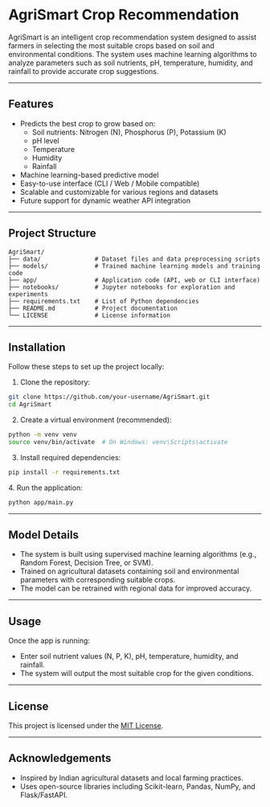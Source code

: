 
# AgriSmart Crop Recommendation

AgriSmart is an intelligent crop recommendation system designed to assist farmers in selecting the most suitable crops based on soil and environmental conditions. The system uses machine learning algorithms to analyze parameters such as soil nutrients, pH, temperature, humidity, and rainfall to provide accurate crop suggestions.

---

## Features

- Predicts the best crop to grow based on:
  - Soil nutrients: Nitrogen (N), Phosphorus (P), Potassium (K)
  - pH level
  - Temperature
  - Humidity
  - Rainfall
- Machine learning-based predictive model
- Easy-to-use interface (CLI / Web / Mobile compatible)
- Scalable and customizable for various regions and datasets
- Future support for dynamic weather API integration

---

## Project Structure

```
AgriSmart/
├── data/               # Dataset files and data preprocessing scripts
├── models/             # Trained machine learning models and training code
├── app/                # Application code (API, web or CLI interface)
├── notebooks/          # Jupyter notebooks for exploration and experiments
├── requirements.txt    # List of Python dependencies
├── README.md           # Project documentation
└── LICENSE             # License information
```

---

## Installation

Follow these steps to set up the project locally:

1. Clone the repository:

```bash
git clone https://github.com/your-username/AgriSmart.git
cd AgriSmart
```

2. Create a virtual environment (recommended):

```bash
python -m venv venv
source venv/bin/activate  # On Windows: venv\Scripts\activate
```

3. Install required dependencies:

```bash
pip install -r requirements.txt
```
4.️ Run the application:

```bash
python app/main.py
```

---

## Model Details

- The system is built using supervised machine learning algorithms (e.g., Random Forest, Decision Tree, or SVM).
- Trained on agricultural datasets containing soil and environmental parameters with corresponding suitable crops.
- The model can be retrained with regional data for improved accuracy.

---

## Usage

Once the app is running:

- Enter soil nutrient values (N, P, K), pH, temperature, humidity, and rainfall.
- The system will output the most suitable crop for the given conditions.

---

## License

This project is licensed under the [MIT License](LICENSE).

---

## Acknowledgements

- Inspired by Indian agricultural datasets and local farming practices.
- Uses open-source libraries including Scikit-learn, Pandas, NumPy, and Flask/FastAPI.
